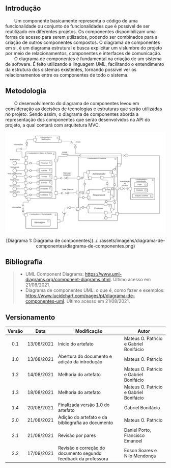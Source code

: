 ## Introdução
&emsp;&emsp;Um componente basicamente representa o código de uma funcionalidade ou conjunto de funcionalidades que é possível de ser reutilizado em diferentes projetos. Os componentes disponibilizam uma forma de acesso para serem utilizados, podendo ser combinados para a criação de outros componentes compostos. O diagrama de componentes em si, é um diagrama estrutural e busca explicitar um vislumbre do projeto por meio de relacionamentos, componentes e interfaces de comunicação.<br>
&emsp;&emsp;O diagrama de componentes é fundamental na criação de um sistema de software. É feito utilizando a linguagem UML, facilitando o entendimento da estrutura dos sistemas existentes, tornando possível ver os relacionamentos entre os componentes de todo o sistema. 

## Metodologia
&emsp;&emsp;O desenvolvimento do diagrama de componentes levou em consideração as decisões de tecnologias e estruturas que serão utilizadas no projeto. Sendo assim, o diagrama de componentes aborda a representação dos componentes que serão desenvolvidos na API do projeto, a qual contará com arquitetura MVC.<br>

![Diagrama de componentes](../../assets/imagens/diagrama-de-componentes/diagrama-de-componentes.png)

<center>[Diagrama 1: Diagrama de componentes](../../assets/imagens/diagrama-de-componentes/diagrama-de-componentes.png)</center>

## Bibliografia
> -   UML Component Diagrams: <https://www.uml-diagrams.org/component-diagrams.html>. Último acesso em 21/08/2021.
> -   Diagrama de componentes UML: o que é, como fazer e exemplos: <https://www.lucidchart.com/pages/pt/diagrama-de-componentes-uml>. Último acesso em 21/08/2021.

## Versionamento
| Versão | Data | Modificação | Autor |
| :-: | -- | -- | -- |
|0.1| 13/08/2021 | Início do artefato | Mateus O. Patrício e Gabriel Bonifácio |
|1.0| 13/08/2021 | Abertura do documento e adição da introdução  | Mateus O. Patrício |
|1.2| 14/08/2021 | Melhoria do artefato | Mateus O. Patrício e Gabriel Bonifácio |
|1.3| 18/08/2021 | Melhoria do artefato | Mateus O. Patrício e Gabriel Bonifácio |
|1.4| 20/08/2021 | Finalizada versão 1.0 do artefato | Gabriel Bonifácio |
|2.0| 21/08/2021 | Adição do artefato e da bibliografia ao documento | Mateus O. Patrício |
|2.1| 21/08/2021 | Revisão por pares | Daniel Porto, Francisco Emanoel |
|2.2| 17/09/2021 | Revisão e correção do documento segundo feedback da professora | Edson Soares e Nilo Mendonça |